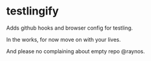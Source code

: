 # testlingify

Adds github hooks and browser config for testling.

In the works, for now move on with your lives.

And please no complaining about empty repo @raynos.
